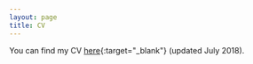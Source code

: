```yaml
---
layout: page
title: CV
---
```


You can find my CV [here](/pdfs/cv_july2018.pdf){:target="_blank"} (updated July 2018).